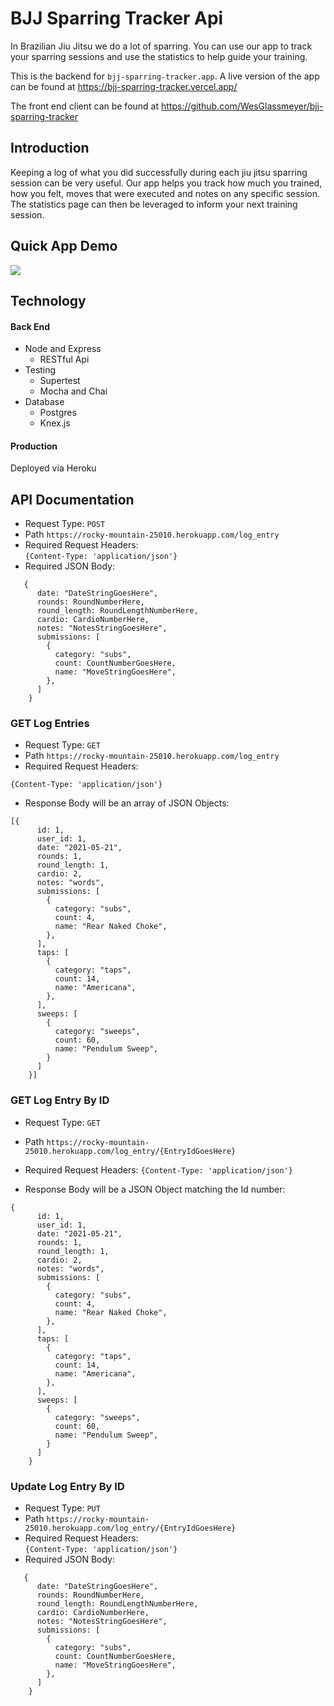 # BJJ Sparring Tracker Api

In Brazilian Jiu Jitsu we do a lot of sparring.
You can use our app to track your sparring sessions and use the
statistics to help guide your training.

This is the backend for `bjj-sparring-tracker.app`. A live version of the app can be found at https://bjj-sparring-tracker.vercel.app/

The front end client can be found at https://github.com/WesGlassmeyer/bjj-sparring-tracker

## Introduction

Keeping a log of what you did successfully during each jiu jitsu sparring session can be very useful. Our app helps you track how much you trained, how you felt, moves that were executed and notes on any specific session. The statistics page can then be leveraged to inform your next training session.

## Quick App Demo

![](gif/tracker-demo.gif)

## Technology

#### Back End

- Node and Express
  - RESTful Api
- Testing
  - Supertest
  - Mocha and Chai
- Database
  - Postgres
  - Knex.js

#### Production

Deployed via Heroku

## API Documentation

- Request Type: `POST`
- Path `https://rocky-mountain-25010.herokuapp.com/log_entry`
- Required Request Headers:  
  `{Content-Type: 'application/json'}`
- Required JSON Body:

```
   {
      date: "DateStringGoesHere",
      rounds: RoundNumberHere,
      round_length: RoundLengthNumberHere,
      cardio: CardioNumberHere,
      notes: "NotesStringGoesHere",
      submissions: [
        {
          category: "subs",
          count: CountNumberGoesHere,
          name: "MoveStringGoesHere",
        },
      ]
    }

```

### GET Log Entries

- Request Type: `GET`
- Path `https://rocky-mountain-25010.herokuapp.com/log_entry`
- Required Request Headers:

`{Content-Type: 'application/json'}`

- Response Body will be an array of JSON Objects:

```
[{
      id: 1,
      user_id: 1,
      date: "2021-05-21",
      rounds: 1,
      round_length: 1,
      cardio: 2,
      notes: "words",
      submissions: [
        {
          category: "subs",
          count: 4,
          name: "Rear Naked Choke",
        },
      ],
      taps: [
        {
          category: "taps",
          count: 14,
          name: "Americana",
        },
      ],
      sweeps: [
        {
          category: "sweeps",
          count: 60,
          name: "Pendulum Sweep",
        }
      ]
    }]
```

### GET Log Entry By ID

- Request Type: `GET`
- Path `https://rocky-mountain-25010.herokuapp.com/log_entry/{EntryIdGoesHere}`
- Required Request Headers:
  `{Content-Type: 'application/json'}`

- Response Body will be a JSON Object matching the Id number:

```
{
      id: 1,
      user_id: 1,
      date: "2021-05-21",
      rounds: 1,
      round_length: 1,
      cardio: 2,
      notes: "words",
      submissions: [
        {
          category: "subs",
          count: 4,
          name: "Rear Naked Choke",
        },
      ],
      taps: [
        {
          category: "taps",
          count: 14,
          name: "Americana",
        },
      ],
      sweeps: [
        {
          category: "sweeps",
          count: 60,
          name: "Pendulum Sweep",
        }
      ]
    }

```

### Update Log Entry By ID

- Request Type: `PUT`
- Path `https://rocky-mountain-25010.herokuapp.com/log_entry/{EntryIdGoesHere}`
- Required Request Headers:  
  `{Content-Type: 'application/json'}`
- Required JSON Body:

```
   {
      date: "DateStringGoesHere",
      rounds: RoundNumberHere,
      round_length: RoundLengthNumberHere,
      cardio: CardioNumberHere,
      notes: "NotesStringGoesHere",
      submissions: [
        {
          category: "subs",
          count: CountNumberGoesHere,
          name: "MoveStringGoesHere",
        },
      ]
    }

```
